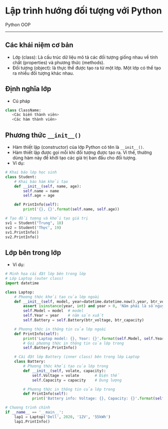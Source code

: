 # Lập trình hướng đối tượng với Python

Python OOP

---

## Các khái niệm cơ bản

- Lớp (class): Là cấu trúc dữ liệu mô tả các đối tượng giống nhau về tính chất (properties) và phương thức (methods).
- Đối tượng (object): là thực thể được tạo ra từ một lớp. Một lớp có thể tạo ra nhiều đối tượng khác nhau.

## Định nghĩa lớp

- Cú pháp

```python
class ClassName:
   <Các biến thành viên>
   <Các hàm thành viên>
```

## Phương thức `__init__()`

- Hàm thiết lập (constructor) của lớp Python có tên là `__init__()`.
- Hàm thiết lập được gọi mỗi khi đối tượng được tạo ra. Vì thế, thường dùng hàm này để khởi tạo các giá trị ban đầu cho đối tượng.
- Ví dụ:

```python
# Khai báo lớp học sinh
class Student:
    # Khai báo hàm khởi tạo
    def __init__(self, name, age):
        self.name = name
        self.age = age

    def PrintInfo(self):
        print('{}, {}'.format(self.name, self.age))

# Tạo đối tượng và khởi tạo giá trị
sv1 = Student("Trung", 18)
sv2 = Student('Thực', 19)
sv1.PrintInfo()
sv2.PrintInfo()
```

## Lớp bên trong lớp

- Ví dụ:

```python
# Minh họa cài đặt lớp bên trong lớp
# Lớp Laptop (outer class)
import datetime

class Laptop:
    # Phương thức khởi tạo của lớp ngoài
    def __init__(self, model, year=datetime.datetime.now().year, btr_voltage=None, btr_capacity=None):
        assert isinstance(year, int) and year > 0, 'Năm phải là số nguyên dương'
        self.Model = model  # model    
        self.Year = year    # năm sản xuất
        self.Battery = self.Battery(btr_voltage, btr_capacity)

    # Phương thức in thông tin của lớp ngoài
    def PrintInfo(self):
        print('Laptop model: {}, Year: {}'.format(self.Model, self.Year))
        # Gọi phương thức in thông tin của lớp trong
        self.Battery.PrintInfo()

    # Cài đặt lớp Battery (inner class) bên trong lớp Laptop
    class Battery:
        # Phương thức khởi tạo của lớp trong
        def __init__(self, volate, capacity):
            self.Voltage = volate       # Điện thế
            self.Capacity = capacity    # Dung lượng

        # Phương thức in thông tin của lớp trong
        def PrintInfo(self):
            print('Battery info: Voltage: {}, Capacity: {}'.format(self.Voltage, self.Capacity))

# Chương trình chính
if __name__ == '__main__':
    lap1 = Laptop('Dell', 2020, '12V', '55kWh')
    lap1.PrintInfo()
```
